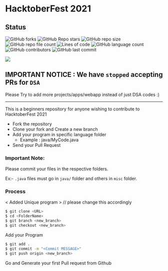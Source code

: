 # HacktoberFest 2021

## Status
![GitHub forks](https://img.shields.io/github/forks/viralvaghela/HacktoberFest_2021?label=Fork&style=flat-square)
![GitHub Repo stars](https://img.shields.io/github/stars/viralvaghela/HacktoberFest_2021?style=flat-square)
![GitHub repo size](https://img.shields.io/github/repo-size/viralvaghela/HacktoberFest_2021?style=flat-square)
![GitHub repo file count](https://img.shields.io/github/directory-file-count/viralvaghela/HacktoberFest_2021?style=flat-square)
![Lines of code](https://img.shields.io/tokei/lines/github/viralvaghela/HacktoberFest_2021?style=flat-square)
![GitHub language count](https://img.shields.io/github/languages/count/viralvaghela/HacktoberFest_2021?style=flat-square)
![GitHub contributors](https://img.shields.io/github/contributors/viralvaghela/HacktoberFest_2021?style=flat-square)
![GitHub last commit](https://img.shields.io/github/last-commit/viralvaghela/HacktoberFest_2021?style=flat-square)



![](https://hacktoberfest.digitalocean.com/_nuxt/img/logo-hacktoberfest-full.f42e3b1.svg)

## IMPORTANT NOTICE : We have `stopped` accepting PRs for `DSA`
Please Try to add more projects/apps/webapp instead of just DSA codes :)
<hr>

This is a beginners repository for anyone wishing to contribute to HacktoberFest 2021

  - Fork the repository
  - Clone your fork and Create a new branch
  - Add your program in specific language folder
    - Example : java/MyCode.java 
  - Send your Pull Request

### Important Note:
Please commit your files in the respective folders. 

Ex:- `.java` files must go in `java/` folder and others in `misc` folder.

### Process
< Added Unique program >  // please change this accordingly

```sh
$ git clone <URL>
$ cd <FolderName>
$ git branch <new_branch>
$ git checkout <new_branch>
```

Add your Program

```sh
$ git add .
$ git commit -m "<Commit MESSAGE>"
$ git push origin <new_branch>
```
Go and Generate your first Pull request from Github
